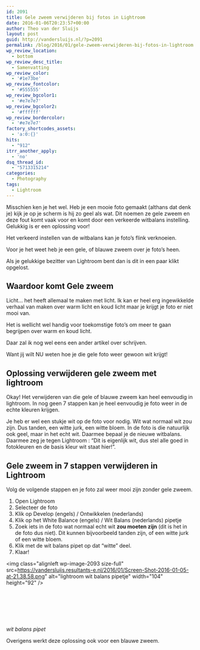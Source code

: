 ```yaml
---
id: 2091
title: Gele zweem verwijderen bij fotos in Lightroom
date: 2016-01-06T20:23:57+00:00
author: Theo van der Sluijs
layout: post
guid: http://vandersluijs.nl/?p=2091
permalink: /blog/2016/01/gele-zweem-verwijderen-bij-fotos-in-lightroom.html
wp_review_location:
  - bottom
wp_review_desc_title:
  - Samenvatting
wp_review_color:
  - '#1e73be'
wp_review_fontcolor:
  - '#555555'
wp_review_bgcolor1:
  - '#e7e7e7'
wp_review_bgcolor2:
  - '#ffffff'
wp_review_bordercolor:
  - '#e7e7e7'
factory_shortcodes_assets:
  - 'a:0:{}'
hits:
  - "912"
itrr_another_apply:
  - 'no'
dsq_thread_id:
  - "5713315214"
categories:
  - Photography
tags:
  - Lightroom
---
```

Misschien ken je het wel. Heb je een mooie foto gemaakt (althans dat denk je) kijk je op je scherm is hij zo geel als wat. Dit noemen ze gele zweem en deze fout komt vaak voor en komt door een verkeerde witbalans instelling. Gelukkig is er een oplossing voor!<!--more-->

Het verkeerd instellen van de witbalans kan je foto&#8217;s flink verknoeien.

Voor je het weet heb je een gele, of blauwe zweem over je foto&#8217;s heen.

Als je gelukkige bezitter van Lightroom bent dan is dit in een paar klikt opgelost.

## Waardoor komt Gele zweem

Licht&#8230; het heeft allemaal te maken met licht. Ik kan er heel erg ingewikkelde verhaal van maken over warm licht en koud licht maar je krijgt je foto er niet mooi van.

Het is wellicht wel handig voor toekomstige foto&#8217;s om meer te gaan begrijpen over warm en koud licht.

Daar zal ik nog wel eens een ander artikel over schrijven.

Want jij wilt NU weten hoe je die gele foto weer gewoon wit krijgt!

## Oplossing verwijderen gele zweem met lightroom

Okay! Het verwijderen van die gele of blauwe zweem kan heel eenvoudig in lightroom. In nog geen 7 stappen kan je heel eenvoudig je foto weer in de echte kleuren krijgen.

Je heb er wel een stukje wit op de foto voor nodig. Wit wat normaal wit zou zijn. Dus tanden, een witte jurk, een witte bloem. In de foto is die natuurlijk ook geel, maar in het echt wit. Daarmee bepaal je de nieuwe witbalans. Daarmee zeg je tegen Lightroom : &#8220;Dit is eigenlijk wit, dus stel alle goed in fotokleuren en de basis kleur wit staat hier!&#8221;.

## Gele zweem in 7 stappen verwijderen in Lightroom

Volg de volgende stappen en je foto zal weer mooi zijn zonder gele zweem.

  1. Open Lightroom
  2. Selecteer de foto
  3. Klik op Develop (engels) / Ontwikkelen (nederlands)
  4. Klik op het White Balance (engels) / Wit Balans (nederlands) pipetje
  5. Zoek iets in de foto wat normaal echt wit **zou moeten zijn** (dit is het in de foto dus niet). Dit kunnen bijvoorbeeld tanden zijn, of een witte jurk of een witte bloem.
  6. Klik met de wit balans pipet op dat &#8220;witte&#8221; deel.
  7. Klaar!

<img class="alignleft wp-image-2093 size-full" src=https://vandersluijs.resultants-e.nl/2016/01/Screen-Shot-2016-01-05-at-21.38.58.png" alt="lightroom wit balans pipetje" width="104" height="92" />

&nbsp;

&nbsp;

&nbsp;

 _wit balans pipet_

Overigens werkt deze oplossing ook voor een blauwe zweem.

## 



&nbsp;